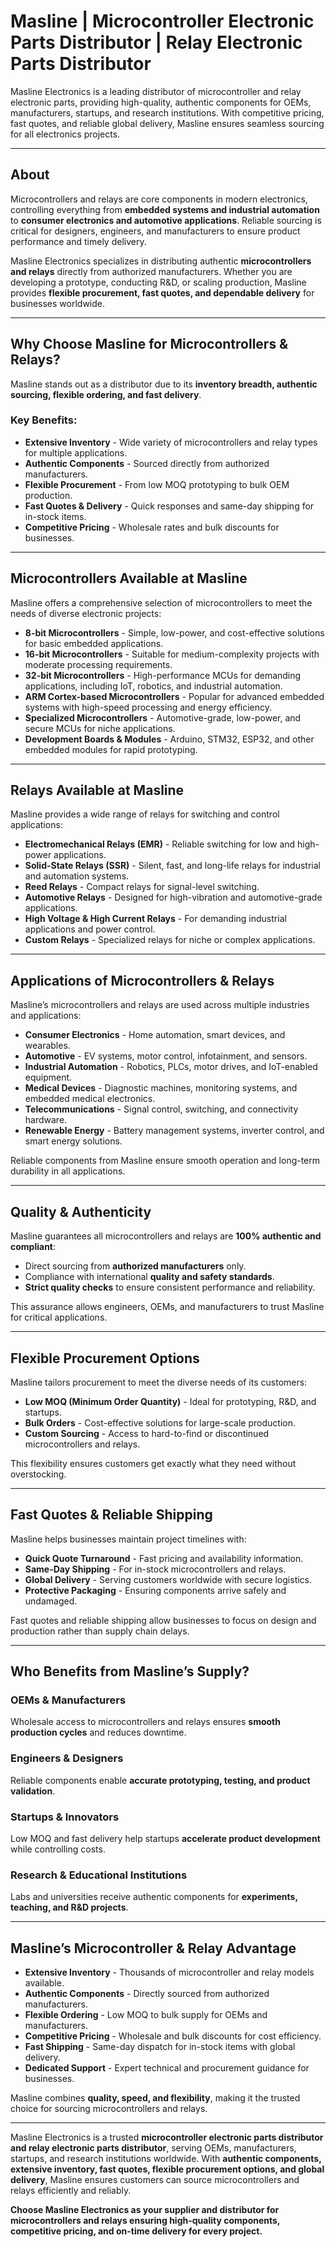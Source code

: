 # Masline | Microcontroller Electronic Parts Distributor | Relay Electronic Parts Distributor

Masline Electronics is a leading distributor of microcontroller and relay electronic parts, providing high-quality, authentic components for OEMs, manufacturers, startups, and research institutions. With competitive pricing, fast quotes, and reliable global delivery, Masline ensures seamless sourcing for all electronics projects.

---

## About

Microcontrollers and relays are core components in modern electronics, controlling everything from **embedded systems and industrial automation** to **consumer electronics and automotive applications**. Reliable sourcing is critical for designers, engineers, and manufacturers to ensure product performance and timely delivery.

Masline Electronics specializes in distributing authentic **microcontrollers and relays** directly from authorized manufacturers. Whether you are developing a prototype, conducting R&D, or scaling production, Masline provides **flexible procurement, fast quotes, and dependable delivery** for businesses worldwide.

---

## Why Choose Masline for Microcontrollers & Relays?

Masline stands out as a distributor due to its **inventory breadth, authentic sourcing, flexible ordering, and fast delivery**.

### Key Benefits:

- **Extensive Inventory** - Wide variety of microcontrollers and relay types for multiple applications.  
- **Authentic Components** - Sourced directly from authorized manufacturers.  
- **Flexible Procurement** - From low MOQ prototyping to bulk OEM production.  
- **Fast Quotes & Delivery** - Quick responses and same-day shipping for in-stock items.  
- **Competitive Pricing** - Wholesale rates and bulk discounts for businesses.  

---

## Microcontrollers Available at Masline

Masline offers a comprehensive selection of microcontrollers to meet the needs of diverse electronic projects:

- **8-bit Microcontrollers** - Simple, low-power, and cost-effective solutions for basic embedded applications.  
- **16-bit Microcontrollers** - Suitable for medium-complexity projects with moderate processing requirements.  
- **32-bit Microcontrollers** - High-performance MCUs for demanding applications, including IoT, robotics, and industrial automation.  
- **ARM Cortex-based Microcontrollers** - Popular for advanced embedded systems with high-speed processing and energy efficiency.  
- **Specialized Microcontrollers** - Automotive-grade, low-power, and secure MCUs for niche applications.  
- **Development Boards & Modules** - Arduino, STM32, ESP32, and other embedded modules for rapid prototyping.  

---

## Relays Available at Masline

Masline provides a wide range of relays for switching and control applications:

- **Electromechanical Relays (EMR)** - Reliable switching for low and high-power applications.  
- **Solid-State Relays (SSR)** - Silent, fast, and long-life relays for industrial and automation systems.  
- **Reed Relays** - Compact relays for signal-level switching.  
- **Automotive Relays** - Designed for high-vibration and automotive-grade applications.  
- **High Voltage & High Current Relays** - For demanding industrial applications and power control.  
- **Custom Relays** - Specialized relays for niche or complex applications.  

---

## Applications of Microcontrollers & Relays

Masline’s microcontrollers and relays are used across multiple industries and applications:

- **Consumer Electronics** - Home automation, smart devices, and wearables.  
- **Automotive** - EV systems, motor control, infotainment, and sensors.  
- **Industrial Automation** - Robotics, PLCs, motor drives, and IoT-enabled equipment.  
- **Medical Devices** - Diagnostic machines, monitoring systems, and embedded medical electronics.  
- **Telecommunications** - Signal control, switching, and connectivity hardware.  
- **Renewable Energy** - Battery management systems, inverter control, and smart energy solutions.  

Reliable components from Masline ensure smooth operation and long-term durability in all applications.

---

## Quality & Authenticity

Masline guarantees all microcontrollers and relays are **100% authentic and compliant**:

- Direct sourcing from **authorized manufacturers** only.  
- Compliance with international **quality and safety standards**.  
- **Strict quality checks** to ensure consistent performance and reliability.  

This assurance allows engineers, OEMs, and manufacturers to trust Masline for critical applications.

---

## Flexible Procurement Options

Masline tailors procurement to meet the diverse needs of its customers:

- **Low MOQ (Minimum Order Quantity)** - Ideal for prototyping, R&D, and startups.  
- **Bulk Orders** - Cost-effective solutions for large-scale production.  
- **Custom Sourcing** - Access to hard-to-find or discontinued microcontrollers and relays.  

This flexibility ensures customers get exactly what they need without overstocking.

---

## Fast Quotes & Reliable Shipping

Masline helps businesses maintain project timelines with:

- **Quick Quote Turnaround** - Fast pricing and availability information.  
- **Same-Day Shipping** - For in-stock microcontrollers and relays.  
- **Global Delivery** - Serving customers worldwide with secure logistics.  
- **Protective Packaging** - Ensuring components arrive safely and undamaged.  

Fast quotes and reliable shipping allow businesses to focus on design and production rather than supply chain delays.

---

## Who Benefits from Masline’s Supply?

### OEMs & Manufacturers
Wholesale access to microcontrollers and relays ensures **smooth production cycles** and reduces downtime.  

### Engineers & Designers
Reliable components enable **accurate prototyping, testing, and product validation**.  

### Startups & Innovators
Low MOQ and fast delivery help startups **accelerate product development** while controlling costs.  

### Research & Educational Institutions
Labs and universities receive authentic components for **experiments, teaching, and R&D projects**.

---

## Masline’s Microcontroller & Relay Advantage

- **Extensive Inventory** - Thousands of microcontroller and relay models available.  
- **Authentic Components** - Directly sourced from authorized manufacturers.  
- **Flexible Ordering** - Low MOQ to bulk supply for OEMs and manufacturers.  
- **Competitive Pricing** - Wholesale and bulk discounts for cost efficiency.  
- **Fast Shipping** - Same-day dispatch for in-stock items with global delivery.  
- **Dedicated Support** - Expert technical and procurement guidance for businesses.  

Masline combines **quality, speed, and flexibility**, making it the trusted choice for sourcing microcontrollers and relays.

---

Masline Electronics is a trusted **microcontroller electronic parts distributor and relay electronic parts distributor**, serving OEMs, manufacturers, startups, and research institutions worldwide. With **authentic components, extensive inventory, fast quotes, flexible procurement options, and global delivery**, Masline ensures customers can source microcontrollers and relays efficiently and reliably.

**Choose Masline Electronics as your supplier and distributor for microcontrollers and relays ensuring high-quality components, competitive pricing, and on-time delivery for every project.**
